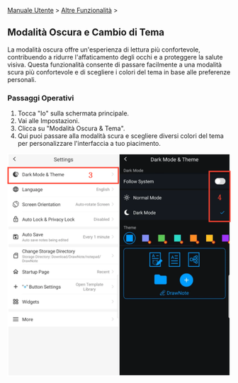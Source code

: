 [Manuale Utente](/dragonnest/drawnote/manual/it) > [Altre Funzionalità](/dragonnest/drawnote/manual/it/more) >

Modalità Oscura e Cambio di Tema
---
La modalità oscura offre un'esperienza di lettura più confortevole, contribuendo a ridurre l'affaticamento degli occhi e a proteggere la salute visiva. Questa funzionalità consente di passare facilmente a una modalità scura più confortevole e di scegliere i colori del tema in base alle preferenze personali.

### Passaggi Operativi
1. Tocca "Io" sulla schermata principale.
2. Vai alle Impostazioni.
3. Clicca su "Modalità Oscura & Tema".
4. Qui puoi passare alla modalità scura e scegliere diversi colori del tema per personalizzare l'interfaccia a tuo piacimento.

![](imgs/dark_mode_theme2.png)
